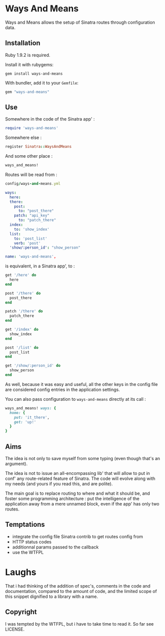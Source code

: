 # Ways And Means

Ways and Means allows the setup of Sinatra routes through configuration data.

## Installation

Ruby 1.9.2 is required.

Install it with rubygems:

    gem install ways-and-means

With bundler, add it to your `Gemfile`:

``` ruby
gem "ways-and-means"
```

## Use

Somewhere in the code of the Sinatra app' :

``` ruby
require 'ways-and-means'
```

Somewhere else :

``` ruby
register Sinatra::WaysAndMeans
```

And some other place :

``` ruby
ways_and_means!
```

Routes will be read from :
``` ruby
config/ways-and-means.yml
```

``` yaml
ways:
  here:
  there:
    post:
      to: "post_there"
    patch: "api_key"
      to: "patch_there"
  index:
    to: 'show_index'
  list:
    to: 'post_list'
    verb: 'post'
  'show/:person_id': "show_person"

name: 'ways-and-means',
```

is equivalent, in a Sinatra app', to :

``` ruby
get '/here' do
  here
end

post '/there' do
  post_there
end

patch '/there' do
  patch_there
end

get '/index' do
  show_index
end

post '/list' do
  post_list
end

get '/show/:person_id' do
  show_person
end
```

As well, because it was easy and useful, all the other keys in the config
file are considered config entries in the application settings.

You can also pass configuration to `ways-and-means` directly at its call :

``` ruby
ways_and_means! ways: {
  home: {
    put: 'it_there',
    get: 'up!'
  }
}
```


## Aims

The idea is not only to save myself from some typing (even though that's an
argument).

The idea is not to issue an all-encompassing lib' that will allow to put in
conf' any route-related feature of Sinatra. The code will evolve along with my
needs (and yours if you read this, and are polite).

The main goal is to replace routing to where and what it should be, and foster
some programming architecture : put the intelligence of the application away
from a mere unnamed block, even if the app' has only two routes.

## Temptations

  - integrate the config file Sinatra contrib to get routes config from
  - HTTP status codes
  - additionnal params passed to the callback
  - use the WTFPL


# Laughs

That i had thinking of the addition of spec's, comments in the code and
documentation, compared to the amount of code, and the limited scope of this
snippet dignified to a library with a name. 

Copyright
---------

I was tempted by the WTFPL, but i have to take time to read it.
So far see LICENSE.
